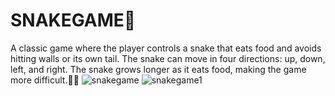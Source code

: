 # SNAKEGAME🐍
A classic game where the player controls a snake that eats food and avoids hitting walls or its own tail. The snake can move in four directions: up, down, left, and right. The snake grows longer as it eats food, making the game more difficult.🐍🐍
![snakegame](https://github.com/Shreya2012p/SNAKEGAME/assets/96654167/92323d29-761e-4616-9a6a-abd838330989)
![snakegame1](https://github.com/Shreya2012p/SNAKEGAME/assets/96654167/f18c9f67-04e6-4abe-9195-8a6cee705dc1)
